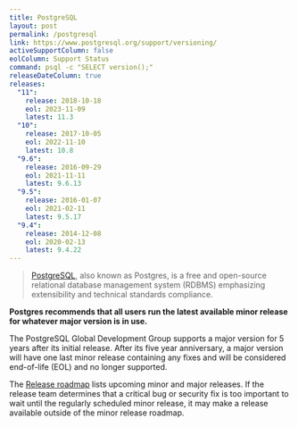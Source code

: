 ```yaml
---
title: PostgreSQL
layout: post
permalink: /postgresql
link: https://www.postgresql.org/support/versioning/
activeSupportColumn: false
eolColumn: Support Status
command: psql -c "SELECT version();"
releaseDateColumn: true
releases:
  "11":
    release: 2018-10-18
    eol: 2023-11-09
    latest: 11.3
  "10":
    release: 2017-10-05
    eol: 2022-11-10
    latest: 10.8
  "9.6":
    release: 2016-09-29
    eol: 2021-11-11
    latest: 9.6.13
  "9.5":
    release: 2016-01-07
    eol: 2021-02-11
    latest: 9.5.17
  "9.4":
    release: 2014-12-08
    eol: 2020-02-13
    latest: 9.4.22
---
```


> [PostgreSQL](https://www.postgresql.org/), also known as Postgres, is a free and open-source relational database management system (RDBMS) emphasizing extensibility and technical standards compliance.

**Postgres recommends that all users run the latest available minor release for whatever major version is in use.**

The PostgreSQL Global Development Group supports a major version for 5 years after its initial release. After its five year anniversary, a major version will have one last minor release containing any fixes and will be considered end-of-life (EOL) and no longer supported.

The [Release roadmap](https://www.postgresql.org/developer/roadmap/) lists upcoming minor and major releases. If the release team determines that a critical bug or security fix is too important to wait until the regularly scheduled minor release, it may make a release available outside of the minor release roadmap.
